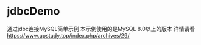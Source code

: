 # jdbcDemo
通过jdbc连接MySQL简单示例
本示例使用的是MySQL 8.0以上的版本
详情请看
https://www.upstudy.top/index.php/archives/29/
